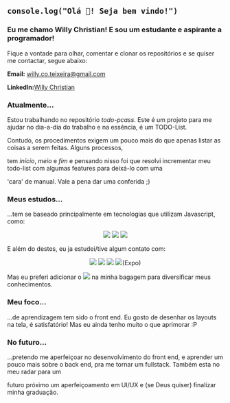 ## ``` console.log("Olá 👋! Seja bem vindo!") ```

### Eu me chamo __Willy Christian__! E sou um estudante e aspirante a programador! 

Fique a vontade para olhar, comentar e clonar os repositórios e se quiser me contactar, segue abaixo:

__Email:__ willy.co.teixeira@gmail.com

__LinkedIn:__[Willy Christian](https://www.linkedin.com/in/willychristian/)

### Atualmente...

Estou trabalhando no repositório *todo-pcass*. Este é um projeto para me ajudar no dia-a-dia do trabalho e na essência, é um TODO-List.

Contudo, os procedimentos exigem um pouco mais do que apenas listar as coisas a serem feitas. Alguns processos,

tem _início_, _meio_ e _fim_ e pensando nisso foi que resolvi incrementar meu todo-list com algumas features para deixá-lo com uma 

'cara' de manual. Vale a pena dar uma conferida ;)

### Meus estudos...

...tem se baseado principalmente em tecnologias que utilizam Javascript, como: 
<p align="center">
<img src="https://img.shields.io/badge/-React.Js-blue?style=for-the-badge">
<img src="https://img.shields.io/badge/-Next.Js-black?style=for-the-badge">
<img src="https://img.shields.io/badge/-Node.Js-success?style=for-the-badge">
</p>

E além do destes, eu ja estudei/tive algum contato com:
<p align="center">
<img src="https://img.shields.io/badge/-C%23-informational?style=for-the-badge">
<img src="https://img.shields.io/badge/-Python-yellow?style=for-the-badge"> 
<img src="https://img.shields.io/badge/-Xamarin-blue?style=for-the-badge">
<img src="https://img.shields.io/badge/-React Native-informational?style=for-the-badge">(Expo)
</p>

Mas eu preferi adicionar o <img src="https://img.shields.io/badge/NEW!-PHP-yellow?style=social"> na minha bagagem para diversificar meus conhecimentos.

### Meu foco...

...de aprendizagem tem sido o front end. Eu gosto de desenhar os layouts na tela, é satisfatório! Mas eu ainda tenho muito o que aprimorar :P

### No futuro...

...pretendo me aperfeiçoar no desenvolvimento do front end, e aprender um pouco mais sobre o back end, pra me tornar um fullstack. Também esta no meu radar para um

futuro próximo um aperfeiçoamento em UI/UX e (se Deus quiser) finalizar minha graduação.

